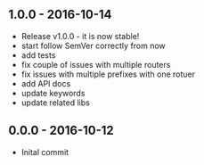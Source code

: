 

## 1.0.0 - 2016-10-14
- Release v1.0.0 - it is now stable!
- start follow SemVer correctly from now
- add tests
- fix couple of issues with multiple routers
- fix issues with multiple prefixes with one rotuer
- add API docs
- update keywords
- update related libs

## 0.0.0 - 2016-10-12
- Inital commit